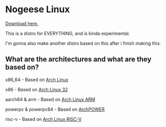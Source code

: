 # Nogeese Linux
[Download here.](https://github.com/leon8326-nogeese/iso)

This is a distro for EVERYTHING, and is kinda experimental.

I'm gonna also make another distro based on this after i finish making this.
## What are the architectures and what are they based on?

x86_64 - Based on [Arch Linux](https://archlinux.org)

x86 - Based on [Arch Linux 32](https://archlinux32.org)

aarch64 & arm - Based on [Arch Linux ARM](https://archlinuxarm.org)

powerpc & powerpc64 - Based on [ArchPOWER](https://archlinuxpower.org)

risc-v - Based on [Arch Linux RISC-V](https://archriscv.felixc.at/)
